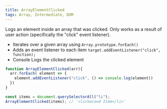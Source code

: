 ```yaml
---
title: ArrayElementClicked
tags: Array, Intermediate, DOM
---
```


Logs an element inside an array that was clicked. Only works as a result of user 
action (specifically the "click" event listener).

- Iterates over a given array using `Array.prototype.forEach()`
- Adds an event listener to each item `target.addEventListener("click", function);`
- Console Logs the clicked element

```js
function ArrayElementClicked(arr){
  arr.forEach( element => {
    element.addEventListener("click", () => console.log(element))
  })
}
```

```js
const items = document.querySelectorAll("li");
ArrayElementClicked(items); // '<li>Second Item</li>'
```
